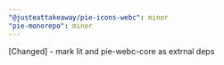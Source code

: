 ```yaml
---
"@justeattakeaway/pie-icons-webc": minor
"pie-monorepo": minor
---
```


[Changed] - mark lit and pie-webc-core as extrnal deps
